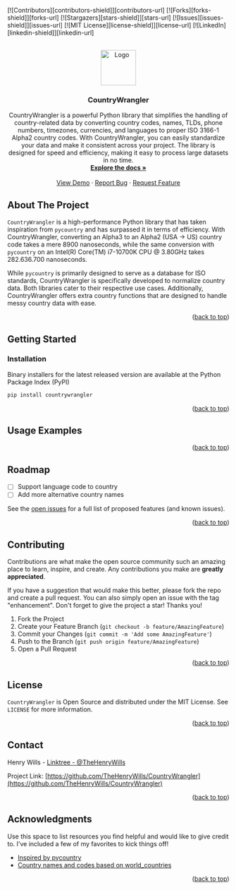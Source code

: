 <!-- PROJECT SHIELDS -->
[![Contributors][contributors-shield]][contributors-url]
[![Forks][forks-shield]][forks-url]
[![Stargazers][stars-shield]][stars-url]
[![Issues][issues-shield]][issues-url]
[![MIT License][license-shield]][license-url]
[![LinkedIn][linkedin-shield]][linkedin-url]



<!-- PROJECT LOGO -->
<br />
<div align="center">
  <a href="https://github.com/othneildrew/Best-README-Template">
    <img src="images/logo.png" alt="Logo" width="80" height="80">
  </a>

  <h3 align="center">CountryWrangler</h3>

  <p align="center">
CountryWrangler is a powerful Python library that simplifies the handling of country-related data by converting country codes, names, TLDs, phone numbers, timezones, currencies, and languages to proper ISO 3166-1 Alpha2 country codes. With CountryWrangler, you can easily standardize your data and make it consistent across your project. The library is designed for speed and efficiency, making it easy to process large datasets in no time. 
    <br />
    <a href="https://github.com/othneildrew/Best-README-Template"><strong>Explore the docs »</strong></a>
    <br />
    <br />
    <a href="https://github.com/othneildrew/Best-README-Template">View Demo</a>
    ·
    <a href="https://github.com/TheHenryWills/CountryWrangler/issues/new">Report Bug</a>
    ·
    <a href="https://github.com/TheHenryWills/CountryWrangler/issues/new">Request Feature</a>
  </p>
</div>





<!-- ABOUT THE PROJECT -->
## About The Project
`CountryWrangler` is a high-performance Python library that has taken inspiration from `pycountry` and has surpassed it in terms of efficiency. With CountryWrangler, converting an Alpha3 to an Alpha2 (USA -> US) country code takes a mere 8900 nanoseconds, while the same conversion with `pycountry` on an Intel(R) Core(TM) i7-10700K CPU @ 3.80GHz takes 282.636.700 nanoseconds. 

While `pycountry` is primarily designed to serve as a database for ISO standards, CountryWrangler is specifically developed to normalize country data. Both libraries cater to their respective use cases. Additionally, CountryWrangler offers extra country functions that are designed to handle messy country data with ease.

<p align="right">(<a href="#readme-top">back to top</a>)</p>



<!-- GETTING STARTED -->
## Getting Started

### Installation
Binary installers for the latest released version are available at the Python Package Index (PyPI)
 ```sh
 pip install countrywrangler
 ```
 <p align="right">(<a href="#readme-top">back to top</a>)</p>
 
 
 

<!-- USAGE EXAMPLES -->
## Usage Examples

<p align="right">(<a href="#readme-top">back to top</a>)</p>



<!-- ROADMAP -->
## Roadmap

- [ ] Support language code to country
- [ ] Add more alternative country names

See the [open issues](https://github.com/TheHenryWills/CountryWrangler/issues) for a full list of proposed features (and known issues).

<p align="right">(<a href="#readme-top">back to top</a>)</p>


<!-- CONTRIBUTING -->
## Contributing

Contributions are what make the open source community such an amazing place to learn, inspire, and create. Any contributions you make are **greatly appreciated**.

If you have a suggestion that would make this better, please fork the repo and create a pull request. You can also simply open an issue with the tag "enhancement".
Don't forget to give the project a star! Thanks you!

1. Fork the Project
2. Create your Feature Branch (`git checkout -b feature/AmazingFeature`)
3. Commit your Changes (`git commit -m 'Add some AmazingFeature'`)
4. Push to the Branch (`git push origin feature/AmazingFeature`)
5. Open a Pull Request

<p align="right">(<a href="#readme-top">back to top</a>)</p>


<!-- LICENSE -->
## License

`CountryWrangler` is Open Source and distributed under the MIT License. See `LICENSE` for more information.

<p align="right">(<a href="#readme-top">back to top</a>)</p>



<!-- CONTACT -->
## Contact

Henry Wills - [Linktree - @TheHenryWills](https://linktr.ee/thehenrywills)

Project Link: [https://github.com/TheHenryWills/CountryWrangler](https://github.com/TheHenryWills/CountryWrangler)

<p align="right">(<a href="#readme-top">back to top</a>)</p>




<!-- ACKNOWLEDGMENTS -->
## Acknowledgments

Use this space to list resources you find helpful and would like to give credit to. I've included a few of my favorites to kick things off!

* [Inspired by pycountry](https://github.com/flyingcircusio/pycountry)
* [Country names and codes based on world_countries](https://stefangabos.github.io/world_countries/)


<p align="right">(<a href="#readme-top">back to top</a>)</p>

